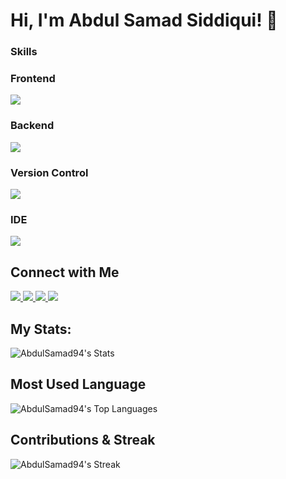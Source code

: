 # Hi, I'm Abdul Samad Siddiqui! 👋

### Skills
### Frontend
<img src="https://skillicons.dev/icons?i=react,nextjs,tailwindcss,js,ts,html,css," />

### Backend
<img src="https://skillicons.dev/icons?i=nodejs,express,fastapi,python,postgres,mongodb,mysql" />

### Version Control
<img src="https://skillicons.dev/icons?i=git,github" />

### IDE
<img src="https://skillicons.dev/icons?i=vscode" />

## Connect with Me
<div>
  <a href="https://github.com/AbdulSamad94">
    <img src="https://skillicons.dev/icons?i=github" />
  </a>
  <a href="https://www.linkedin.com/in/abdul-samad-siddiqui-0183012b5/">
    <img src="https://skillicons.dev/icons?i=linkedin" />
  </a>
  <a href="https://x.com/abdulsamad77870">
    <img src="https://skillicons.dev/icons?i=twitter" />
  </a>
  <a href="https://www.instagram.com/samad_d3v/">
    <img src="https://skillicons.dev/icons?i=instagram" />
  </a>
</div>

## My Stats:

![AbdulSamad94's Stats](https://github-readme-stats.vercel.app/api?username=AbdulSamad94&theme=outrun&show_icons=true&hide_border=false&count_private=true)

## Most Used Language
![AbdulSamad94's Top Languages](https://github-readme-stats.vercel.app/api/top-langs/?username=AbdulSamad94&theme=outrun&show_icons=true&hide_border=false&layout=compact)

## Contributions & Streak
![AbdulSamad94's Streak](https://github-readme-streak-stats.herokuapp.com/?user=AbdulSamad94&theme=outrun&hide_border=false)


